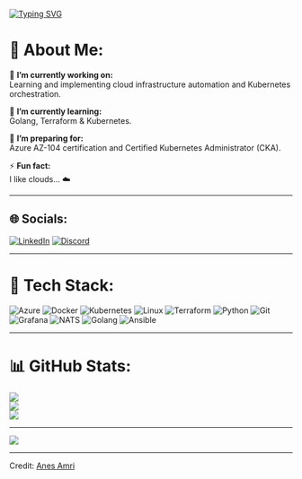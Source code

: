 [![Typing SVG](https://readme-typing-svg.herokuapp.com?color=FF3670&size=35&center=true&vCenter=true&width=1000&lines=Welcome+to+my+GitHub+profile!;My+name+is+Anes+Amri;I’m+a+DevOps+%26+Cloud+Engineer)](https://git.io/typing-svg)

# 💫 About Me:
🔭 **I’m currently working on:**  
Learning and implementing cloud infrastructure automation and Kubernetes orchestration.

🌱 **I’m currently learning:**  
Golang, Terraform & Kubernetes.

📘 **I’m preparing for:**  
Azure AZ-104 certification and Certified Kubernetes Administrator (CKA).

⚡ **Fun fact:**  
I like clouds... ☁️

---

## 🌐 Socials:
[![LinkedIn](https://img.shields.io/badge/LinkedIn-%230077B5.svg?logo=linkedin&logoColor=white)](https://linkedin.com/in/anesamri) [![Discord](https://img.shields.io/badge/Discord-7289DA?style=flat&logo=discord&logoColor=white)](https://discord.gg/579141550705999892)

---

# 🧰 Tech Stack:
![Azure](https://img.shields.io/badge/Azure-%230072C6.svg?style=for-the-badge&logo=microsoft-azure&logoColor=white)
![Docker](https://img.shields.io/badge/Docker-%230db7ed.svg?style=for-the-badge&logo=docker&logoColor=white)
![Kubernetes](https://img.shields.io/badge/Kubernetes-%23326ce5.svg?style=for-the-badge&logo=kubernetes&logoColor=white)
![Linux](https://img.shields.io/badge/Linux-FCC624?style=for-the-badge&logo=linux&logoColor=black)
![Terraform](https://img.shields.io/badge/Terraform-%235835CC.svg?style=for-the-badge&logo=terraform&logoColor=white)
![Python](https://img.shields.io/badge/Python-%233776AB.svg?style=for-the-badge&logo=python&logoColor=white)
![Git](https://img.shields.io/badge/Git-F05032?style=for-the-badge&logo=git&logoColor=white)
![Grafana](https://img.shields.io/badge/Grafana-F46800?style=for-the-badge&logo=grafana&logoColor=white)
![NATS](https://img.shields.io/badge/NATS.io-1997B5?style=for-the-badge&logo=nats&logoColor=white)
![Golang](https://img.shields.io/badge/Go-%2300ADD8.svg?style=for-the-badge&logo=go&logoColor=white)
![Ansible](https://img.shields.io/badge/Ansible-%23EE0000.svg?style=for-the-badge&logo=ansible&logoColor=white)

---

# 📊 GitHub Stats:
![](https://github-readme-stats.vercel.app/api?username=Nissou31&theme=dark&hide_border=false&include_all_commits=false&count_private=false)<br/>
![](https://github-readme-streak-stats.herokuapp.com/?user=Nissou31&theme=dark&hide_border=false)<br/>
![](https://github-readme-stats.vercel.app/api/top-langs/?username=Nissou31&theme=dark&hide_border=false&include_all_commits=false&count_private=false&layout=compact)

---

[![](https://visitcount.itsvg.in/api?id=anesamri&icon=0&color=0)](https://visitcount.itsvg.in)

---
Credit: [Anes Amri](https://github.com/Nissou31)
